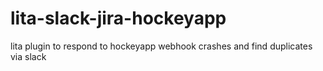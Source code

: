 # lita-slack-jira-hockeyapp
lita plugin to respond to hockeyapp webhook crashes and find duplicates via slack
